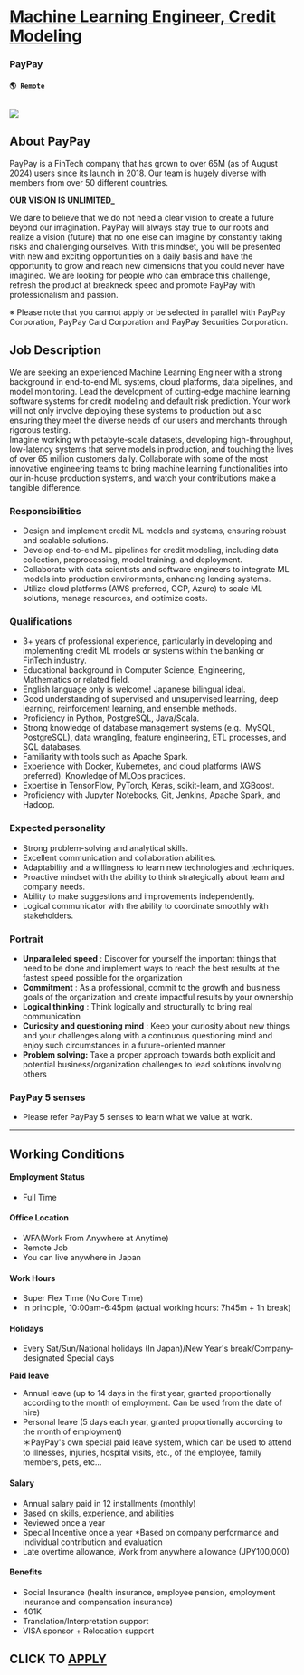 # [Machine Learning Engineer, Credit Modeling](https://www.remotewlb.com/apply/machine-learning-engineer-credit-modeling)  
### PayPay  
#### `🌎 Remote`  

## **![](https://i.imgur.com/fcciXL4.jpg)**

## **About PayPay**

PayPay is a FinTech company that has grown to over 65M (as of August 2024) users since its launch in 2018. Our team is hugely diverse with members from over 50 different countries.

**OUR VISION IS UNLIMITED_**

We dare to believe that we do not need a clear vision to create a future beyond our imagination. PayPay will always stay true to our roots and realize a vision (future) that no one else can imagine by constantly taking risks and challenging ourselves. With this mindset, you will be presented with new and exciting opportunities on a daily basis and have the opportunity to grow and reach new dimensions that you could never have imagined. We are looking for people who can embrace this challenge, refresh the product at breakneck speed and promote PayPay with professionalism and passion.

※ Please note that you cannot apply or be selected in parallel with PayPay Corporation, PayPay Card Corporation and PayPay Securities Corporation.

## **Job Description**

We are seeking an experienced Machine Learning Engineer with a strong background in end-to-end ML systems, cloud platforms, data pipelines, and model monitoring. Lead the development of cutting-edge machine learning software systems for credit modeling and default risk prediction. Your work will not only involve deploying these systems to production but also ensuring they meet the diverse needs of our users and merchants through rigorous testing.  
Imagine working with petabyte-scale datasets, developing high-throughput, low-latency systems that serve models in production, and touching the lives of over 65 million customers daily. Collaborate with some of the most innovative engineering teams to bring machine learning functionalities into our in-house production systems, and watch your contributions make a tangible difference.

### Responsibilities

  * Design and implement credit ML models and systems, ensuring robust and scalable solutions.
  * Develop end-to-end ML pipelines for credit modeling, including data collection, preprocessing, model training, and deployment.
  * Collaborate with data scientists and software engineers to integrate ML models into production environments, enhancing lending systems.
  * Utilize cloud platforms (AWS preferred, GCP, Azure) to scale ML solutions, manage resources, and optimize costs.

### Qualifications

  * 3+ years of professional experience, particularly in developing and implementing credit ML models or systems within the banking or FinTech industry.
  * Educational background in Computer Science, Engineering, Mathematics or related field.
  * English language only is welcome! Japanese bilingual ideal.
  * Good understanding of supervised and unsupervised learning, deep learning, reinforcement learning, and ensemble methods.
  * Proficiency in Python, PostgreSQL, Java/Scala.
  * Strong knowledge of database management systems (e.g., MySQL, PostgreSQL), data wrangling, feature engineering, ETL processes, and SQL databases.
  * Familiarity with tools such as Apache Spark.
  * Experience with Docker, Kubernetes, and cloud platforms (AWS preferred). Knowledge of MLOps practices.
  * Expertise in TensorFlow, PyTorch, Keras, scikit-learn, and XGBoost.
  * Proficiency with Jupyter Notebooks, Git, Jenkins, Apache Spark, and Hadoop.

### Expected personality

  * Strong problem-solving and analytical skills.
  * Excellent communication and collaboration abilities.
  * Adaptability and a willingness to learn new technologies and techniques.
  * Proactive mindset with the ability to think strategically about team and company needs.
  * Ability to make suggestions and improvements independently.
  * Logical communicator with the ability to coordinate smoothly with stakeholders.

###

### Portrait

  * **Unparalleled speed** : Discover for yourself the important things that need to be done and implement ways to reach the best results at the fastest speed possible for the organization
  * **Commitment** : As a professional, commit to the growth and business goals of the organization and create impactful results by your ownership
  * **Logical thinking** : Think logically and structurally to bring real communication
  * **Curiosity and questioning mind** : Keep your curiosity about new things and your challenges along with a continuous questioning mind and enjoy such circumstances in a future-oriented manner
  * **Problem solving:** Take a proper approach towards both explicit and potential business/organization challenges to lead solutions involving others

###

### PayPay 5 senses

  * Please refer PayPay 5 senses to learn what we value at work.

* * *

## **Working Conditions**

#### Employment Status

  * Full Time

#### Office Location

  * WFA(Work From Anywhere at Anytime) 
  * Remote Job 
  * You can live anywhere in Japan 

#### Work Hours

  * Super Flex Time (No Core Time)
  * In principle, 10:00am-6:45pm (actual working hours: 7h45m + 1h break)

#### Holidays

  * Every Sat/Sun/National holidays (In Japan)/New Year's break/Company-designated Special days

**Paid leave**

  * Annual leave (up to 14 days in the first year, granted proportionally according to the month of employment. Can be used from the date of hire)
  * Personal leave (5 days each year, granted proportionally according to the month of employment)  
＊PayPay's own special paid leave system, which can be used to attend to illnesses, injuries, hospital visits, etc., of the employee, family members, pets, etc...

#### Salary

  * Annual salary paid in 12 installments (monthly)
  * Based on skills, experience, and abilities
  * Reviewed once a year
  * Special Incentive once a year *Based on company performance and individual contribution and evaluation
  * Late overtime allowance, Work from anywhere allowance (JPY100,000)

#### Benefits

  * Social Insurance (health insurance, employee pension, employment insurance and compensation insurance)
  * 401K
  * Translation/Interpretation support
  * VISA sponsor + Relocation support

  
## CLICK TO [APPLY](https://www.remotewlb.com/apply/machine-learning-engineer-credit-modeling)


